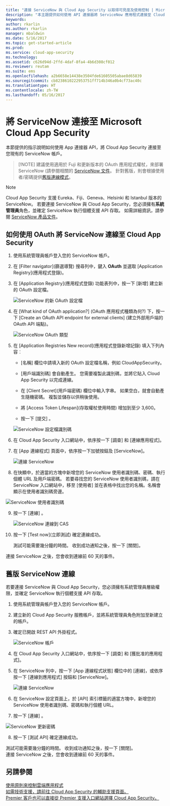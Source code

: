 ```yaml
---
title: "連接 ServiceNow 與 Cloud App Security 以取得可見度及使用控制 | Microsoft Docs"
description: "本主題提供如何使用 API 連接器將 ServiceNow 應用程式連接至 Cloud App Security 的資訊。"
keywords: 
author: rkarlin
ms.author: rkarlin
manager: mbaldwin
ms.date: 5/16/2017
ms.topic: get-started-article
ms.prod: 
ms.service: cloud-app-security
ms.technology: 
ms.assetid: c626d94d-2ffd-4daf-8fa4-4b6d308cf012
ms.reviewer: reutam
ms.suite: ems
ms.openlocfilehash: a2b6658e14438e3504fde61605505abae8d65839
ms.sourcegitcommit: cb8238610222953751ff714b346a0b4cf73ac40c
ms.translationtype: HT
ms.contentlocale: zh-TW
ms.lasthandoff: 05/16/2017
---
```

# <a name="connect-servicenow-to-microsoft-cloud-app-security"></a>將 ServiceNow 連接至 Microsoft Cloud App Security

本節提供的指示說明如何使用 App 連接器 API，將 Cloud App Security 連接至您現有的 ServiceNow 帳戶。 

 >  [!NOTE]
>  建議使用適用於 Fuji 和更新版本的 OAuth 應用程式權杖，來部署 ServiceNow (請參閱相關的 [ServiceNow 文件](http://wiki.servicenow.com/index.php?title=OAuth_Applications#gsc.tab=0)。 針對舊版，則會根據使用者/密碼提供[舊版連線模式](#legacy-servicenow-connection)。

 > [!NOTE]  
>  Cloud App Security 支援 Eureka、Fiji、Geneva、Helsinki 和 Istanbul 版本的 ServiceNow。 若要連接 ServiceNow 與 Cloud App Security，您必須擁有**系統管理員**角色，並確定 ServiceNow 執行個體支援 API 存取。  如需詳細資訊，請參閱 [ServiceNow 產品文件](http://wiki.servicenow.com/index.php?title=Base_System_Roles#gsc.tab=0)。
  
## <a name="how-to-connect-servicenow-to-cloud-app-security-using-oauth"></a>如何使用 OAuth 將 ServiceNow 連線至 Cloud App Security
  
  
1.  使用系統管理員帳戶登入您的 ServiceNow 帳戶。  
  
2.  在 [Filter navigator]\(篩選導覽) 搜尋列中，鍵入 **OAuth** 並選取 [Application Registry]\(應用程式登錄)。

3. 在 [Application Registry]\(應用程式登錄) 功能表列中，按一下 [新增] 建立新的 OAuth 設定檔。

   ![ServiceNow 的新 OAuth 設定檔](./media/servicenow-app-registry.png)

4. 在 [What kind of OAuth application?] (OAuth 應用程式種類為何?) 下，按一下 [Create an OAuth API endpoint for external clients] (建立外部用戶端的 OAuth API 端點)。

   ![ServiceNow OAuth 類型](./media/servicenow-oauth-app-type.png)

5. 在 [Application Registries New record]\(應用程式登錄新增記錄) 填入下列內容︰
    
    - [名稱] 欄位中請填入新的 OAuth 設定檔名稱，例如 CloudAppSecurity。 
    
    - [用戶端識別碼] 會自動產生。 您需要複製此識別碼，並將它貼入 Cloud App Security 以完成連線。
    
    - 在 [Client Secret]\(用戶端密碼) 欄位中輸入字串。 如果空白，就會自動產生隨機密碼。 複製並儲存以供稍後使用。 
    
    - 將 [Access Token Lifespan]\(存取權杖使用時間) 增加到至少 3,600。
    
    - 按一下 [提交] 。

   ![ServiceNow 設定檔識別碼](./media/servicenow-profile-ids.png)

6.  在 Cloud App Security 入口網站中，依序按一下 [調查] 和 [連線應用程式]。  
  
7.  在 [App 連線程式] 頁面中，依序按一下加號按鈕及 [ServiceNow]。  
  
     ![連線 ServiceNow](./media/connect-servicenow.png "連線 ServiceNow")  
  
8.  在快顯中，於適當的方塊中新增您的 ServiceNow 使用者識別碼、密碼、執行個體 URL 及用戶端密碼。 若要尋找您的 ServiceNow 使用者識別碼，請在 ServiceNow 入口網站中，移至 [使用者] 並在表格中找出您的名稱。名稱會顯示在使用者識別碼旁邊。

![ServiceNow 使用者識別碼](./media/servicenow-userid.png)
  
9.  按一下 [連線] 。  
  
     ![ServiceNow 連線到 CAS](./media/servicenow-portal-connect.png "在入口網站連線到 ServiceNow")  
  
10.  按一下 [Test now]\(立即測試) 確定連線成功。  
  
     測試可能需要幾分鐘的時間。 收到成功通知之後，按一下 [關閉]。  
  
連接 ServiceNow 之後，您會收到連線前 60 天的事件。
  
## <a name="legacy-servicenow-connection"></a>舊版 ServiceNow 連線

若要連接 ServiceNow 與 Cloud App Security，您必須擁有系統管理員層級權限，並確定 ServiceNow 執行個體支援 API 存取。   

1.  使用系統管理員帳戶登入您的 ServiceNow 帳戶。   

2.  建立新的 Cloud App Security 服務帳戶，並將系統管理員角色附加至新建立的帳戶。   

3.  確定已開啟 REST API 外掛程式。   

    ![ServiceNow 帳戶](./media/servicenow-account.png "ServiceNow 帳戶")   

4.  在 Cloud App Security 入口網站中，依序按一下 [調查] 和 [獲批准的應用程式]。   

5.  在 ServiceNow 列中，按一下 [App 連線程式狀態] 欄位中的 [連線]，或依序按一下 [連線到應用程式] 按鈕和 [ServiceNow]。   

    ![連線 ServiceNow](./media/connect-servicenow.png "連線 ServiceNow")   

6.  在 ServiceNow 設定頁面上，於 [API] 索引標籤的適當方塊中，新增您的 ServiceNow 使用者識別碼、密碼和執行個體 URL。   

7.  按一下 [連線] 。   

   ![ServiceNow 更新密碼](./media/servicenow-update-password.png "ServiceNow 更新密碼")   

8.  按一下 [測試 API] 確定連線成功。   
  
   測試可能需要幾分鐘的時間。 收到成功通知之後，按一下 [關閉]。   
 連接 ServiceNow 之後，您會收到連線前 60 天的事件。 


## <a name="see-also"></a>另請參閱  
[使用原則來控制雲端應用程式](control-cloud-apps-with-policies.md)   
[如需技術支援，請前往 Cloud App Security 的輔助支援頁面。](http://support.microsoft.com/oas/default.aspx?prid=16031)   
[Premier 客戶也可以直接從 Premier 支援入口網站選擇 Cloud App Security。](https://premier.microsoft.com/)  
  
